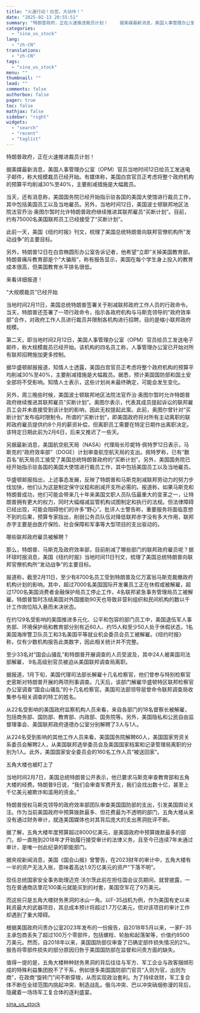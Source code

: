 ```yaml
---
title: "火速行动！白宫，大动作！"
date: "2025-02-13 20:55:51"
summary: "特朗普政府，正在火速推进裁员计划！ 　　据美媒最新消息，美国人事管理办公室..."
categories:
  - "sina_us_stock"
lang:
  - "zh-CN"
translations:
  - "zh-CN"
tags:
  - "sina_us_stock"
menu: ""
thumbnail: ""
lead: ""
comments: false
authorbox: false
pager: true
toc: false
mathjax: false
sidebar: "right"
widgets:
  - "search"
  - "recent"
  - "taglist"
---
```


特朗普政府，正在火速推进裁员计划！

据美媒最新消息，美国人事管理办公室（OPM）官员当地时间12日给员工发送电子邮件，称大规模裁员已经开始。有媒体称，美国白宫官员正考虑将整个政府机构的预算平均削减30%至40%，主要削减措施是大幅裁员。

当天，还有消息称，美国国务院已经开始指示驻各国的美国大使馆进行裁员工作，其中包括美国员工以及当地雇员。另外，当地时间12日，美国波士顿联邦地区法院法官乔治·奥图尔暂时允许特朗普政府继续推进其联邦雇员“买断计划”。目前，约有75000名美国联邦员工已经接受了“买断计划”。

此前一天，美国《纽约时报》刊文，梳理了美国总统特朗普向联邦官僚机构所“发动战争”的主要目标。

另外，特朗普12日在白宫椭圆形办公室告诉记者，他希望“立即”关掉美国教育部。特朗普痛斥教育部是个“大骗局”，称有报告显示，美国在每个学生身上投入的教育成本很高，但美国教育水平排名很低。

来看详细报道！

“大规模裁员”已经开始

当地时间2月11日，美国总统特朗普签署关于削减联邦政府工作人员的行政命令。当天，特朗普还签署了一项行政命令，指示各政府机构与马斯克领导的“政府效率部”合作，对政府工作人员进行裁员并限制各机构进行招聘，目的是缩小联邦政府规模。

第二天，即当地时间2月12日，美国人事管理办公室（OPM）官员给员工发送电子邮件，称大规模裁员已经开始。该机构的四名员工称，人事管理办公室已开始对所有联邦招聘施加更多控制。

据华盛顿邮报报道，知情人士透露，美国白宫官员正考虑将整个政府机构的预算平均削减30%至40%，主要削减措施是大幅裁员。据悉，预计美国国防部和国土安全部将不受影响。知情人士表示，这些计划尚未最终确定，可能会发生变化。

另外，周三晚些时候，美国波士顿联邦地区法院法官乔治·奥图尔暂时允许特朗普政府继续推进其联邦雇员“买断计划”。奥图尔表示，代表其成员提起诉讼的联邦雇员工会并未直接受到该计划的影响，因此无权提起此案。此前，奥图尔曾针对“买断计划”发布临时限制令。所谓的“买断计划”，即美国政府将对所有主动离职的联邦政府雇员提供约8个月的薪资补偿，但离职员工需要在特定日期作出离职决定。该特定日期此前为2月6日，后来又推迟了一些天。

另据最新消息，美国航空航天局（NASA）代理局长珍妮特·佩特罗12日表示，马斯克的“政府效率部”（DOGE）计划审查航空航天局的支出。佩特罗称，已有“数百名”航天局员工接受了美国总统特朗普政府的“买断计划”。另外，美国国务院已经开始指示驻各国的美国大使馆进行裁员工作，其中包括美国员工以及当地雇员。

华盛顿邮报指出，上述事态发展，反映了特朗普和马斯克削减联邦劳动力的努力步伐加快，他们认为这是制定保守议程和削减开支所必需的。报道称，如果马斯克和特朗普成功，他们可能会带来几十年来美国文职人员队伍最重大的变革之一，让特朗普拥有更大的权力，同时大幅缩减监管机构试图制定和执行的法规。但法律障碍已经出现，可能会阻碍他们的许多“野心”。批评人士警告称，重要服务将面临意想不到的后果，预算专家指出，削弱公务员队伍对降低联邦赤字没有多大作用，联邦赤字主要是由医疗保险、社会保障和军事等大型项目的支出驱动的。

哪些联邦政府雇员被解聘？

那么，特朗普、马斯克及政府效率部，目前削减了哪些部门的联邦政府雇员呢？据环球时报消息，美国《纽约时报》当地时间11日刊文，梳理了美国总统特朗普向联邦官僚机构所“发动战争”的主要目标。

报道称，截至2月11日，至少有8700名员工受到特朗普及亿万富翁马斯克裁撤政府机构计划的影响。其中，超过7000名美国国际开发署员工正在休假或被解雇，超过1700名美国消费者金融保护局员工停止工作，4名联邦紧急事务管理局员工被解雇。特朗普暂时冻结美国对外国援助90天也导致非营利组织和民间机构的数以千计工作岗位陷入悬而未决状态。

在约129名受影响的美国推进多元化、公平和包容的部门员工中，美国退伍军人事务部、环境保护局和教育部分别有近60人、约15人和至少50人处于休假状态，1名美国海岸警卫队员工和3名美国平等就业机会委员会员工被解雇。《纽约时报》称，仅有少数机构报告此类数字，因此相关统计并不完整。

至少33名对“国会山骚乱”和特朗普开展调查的人员受波及，其中24人被美国司法部解雇， 9名高级别官员被迫从美国联邦调查局离职。

据报道，1月下旬，美国代理司法部长解雇十几名检察官，他们曾参与特别检察官史密斯对特朗普开展的两项刑事调查。几天后，该部门解雇华盛顿特区联邦检察官办公室调查“国会山骚乱”的十几名检察官。美国司法部领导层曾命令联邦调查局收集参与相关调查的特工的姓名。

从22名受影响的美国政府监察机构人员来看，来自各部门的18名督察长被解雇，包括商务部、国防部、教育部、内政部、国务院等。另外，美国隐私和公民自由监督理事会、美国联邦政府道德办公室分别解聘了3人与1人。

从224名受到影响的其他工作人员来看，美国国务院解聘60人，美国国家劳资关系委员会解聘2人，从美国联邦选举委员会及美国国家档案和记录管理局离职的分别为1人。此外，美国国家安全委员会的160名工作人员“被送回家”。

五角大楼也被盯上了

当地时间2月7日，美国总统特朗普公开表示，他已要求马斯克审查教育部和五角大楼的经费。特朗普9日说，“我们会审查军费开支，我们会找出数十亿，甚至上千亿美元被欺诈和滥用的资金。”

特朗普授权马斯克领导的政府效率部团队审查美国国防部的支出，引发美国舆论关注。作为当前美国政府中预算拨款最多、但花费最为不透明的部门，五角大楼从来没有通过财务审计，就连美国媒体也对其背后庞大的支出黑洞批评不断。

据了解，五角大楼年度预算超过8000亿美元，是美国政府中预算拨款最多的部门，却一直拖到2018年才开始履行接受审计的法律义务，且至今已连续7年未通过审计，是唯一创此纪录的职能部门。

据央视新闻消息，美国《国会山报》曾警告，在2023财年的审计中，五角大楼有一半的资产无法入账，意味着高达1.9万亿美元的资产“下落不明”。

现任总统国家安全事务助理迈克·沃尔茨此前在担任国会议员期间，就曾披露，一包在普通商店里花100美元就能买到的衬套，美国空军花了9万美元。

而这些只是五角大楼财务黑洞的冰山一角。以F-35战机为例，作为美国有史以来耗资最大的武器项目，其总成本预计将超过1.7万亿美元，但对该项目的审计工作却遇到了重大障碍。

根据美国政府问责办公室2023年发布的一份报告，自2018年5月以来，一家F-35主承包商丢失了超过100万个零部件，包括螺栓、轮胎和起落架等，价值约8500万美元。然而，自2018年以来，美国国防部仅审查了已确定部件损失情况的2%。报告将零部件损失的部分原因归咎于美国国防部在监督和问责方面的缺失。

值得一提的是，五角大楼种种财务黑洞的背后往往与军方、军工企业与政客捆绑形成的特殊利益集团脱不了干系，例如很多美国国防部门官员“入则为官，出则为商”，在政商“旋转门”间不断穿梭，从而实现政治套利。为了持续敛财，军工复合体不断在全球范围内挑起冲突、制造战乱。俄乌冲突、巴以冲突硝烟弥漫的背后，隐藏着一场场军工复合体的逐利盛宴。

[sina_us_stock](https://finance.sina.com.cn/stock/zqgd/2025-02-13/doc-inekizxy8158288.shtml)
